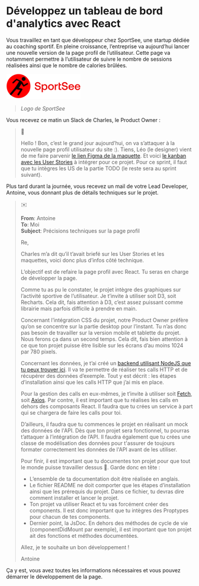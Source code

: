 # Développez un tableau de bord d'analytics avec React

Vous travaillez en tant que développeur chez SportSee, une startup dédiée au coaching sportif. En pleine croissance, l’entreprise va aujourd’hui lancer une nouvelle version de la page profil de l’utilisateur. Cette page va notamment permettre à l’utilisateur de suivre le nombre de sessions réalisées ainsi que le nombre de calories brûlées.

![Logo de SportSee](docs/sportseelogo.png)
> *Logo de SportSee*

Vous recevez ce matin un Slack de Charles, le Product Owner :

> 
> :speech_balloon:
>
> Hello ! Bon, c’est le grand jour aujourd’hui, on va s’attaquer à la nouvelle page profil utilisateur du site :). Tiens, Léo (le designer) vient de me faire parvenir [le lien Figma de la maquette](https://www.figma.com/file/BMomGVZqLZb811mDMShpLu/UI-design-Sportify-FR?node-id=0%3A1). Et voici [le kanban avec les User Stories](https://www.notion.so/openclassrooms/Copy-of-Dev4U-projet-Learn-Home-6686aa4b5f44417881a4884c9af5669e) à intégrer pour ce projet. Pour ce sprint, il faut que tu intègres les US de la partie TODO (le reste sera au sprint suivant).
>

Plus tard durant la journée, vous recevez un mail de votre Lead Developer, Antoine, vous donnant plus de détails techniques sur le projet.

>
> :envelope:
>
> **From**: Antoine  
> **To**: Moi  
> **Subject**: Précisions techniques sur la page profil
>
> Re,
>
> Charles m’a dit qu’il t’avait briefé sur les User Stories et les maquettes, voici donc plus d’infos côté technique.
> 
> L’objectif est de refaire la page profil avec React. Tu seras en charge de développer la page.
> 
> Comme tu as pu le constater, le projet intègre des graphiques sur l’activité sportive de l’utilisateur. Je t’invite à utiliser soit D3, soit Recharts. Cela dit, fais attention à D3, c’est assez puissant comme librairie mais parfois difficile à prendre en main.
>
> Concernant l’intégration CSS du projet, notre Product Owner préfère qu’on se concentre sur la partie desktop pour l’instant. Tu n’as donc pas besoin de travailler sur la version mobile et tablette du projet. Nous ferons ça dans un second temps. Cela dit, fais bien attention à ce que ton projet puisse être lisible sur les écrans d’au moins 1024 par 780 pixels.
>
> Concernant les données, je t’ai créé un [backend utilisant NodeJS que tu peux trouver ici](https://github.com/OpenClassrooms-Student-Center/P9-front-end-dashboard). Il va te permettre de réaliser tes calls HTTP et de récupérer des données d’exemple. Tout y est décrit : les étapes d’installation ainsi que les calls HTTP que j’ai mis en place.
>
> Pour la gestion des calls en eux-mêmes, je t’invite à utiliser soit [Fetch](https://developer.mozilla.org/en-US/docs/Web/API/Fetch_API), soit [Axios](https://github.com/axios/axios). Par contre, il est important que tu réalises les calls en dehors des composants React. Il faudra que tu crées un service à part qui se chargera de faire les calls pour toi.
>
> D’ailleurs, il faudra que tu commences le projet en réalisant un mock des données de l'API. Dès que ton projet sera fonctionnel, tu pourras t’attaquer à l’intégration de l’API. Il faudra également que tu crées une classe de modélisation des données pour t'assurer de toujours formater correctement les données de l'API avant de les utiliser.
>
> Pour finir, il est important que tu documentes ton projet pour que tout le monde puisse travailler dessus :slightly_smiling_face:. Garde donc en tête :
>
> * L’ensemble de ta documentation doit être réalisée en anglais.
> * Le fichier README ne doit comporter que les étapes d’installation ainsi que les prérequis du projet. Dans ce fichier, tu devras dire comment installer et lancer le projet.
> * Ton projet va utiliser React et tu vas forcément créer des components. Il est donc important que tu intègres des Proptypes pour chacun de tes components. 
> * Dernier point, la JsDoc. En dehors des méthodes de cycle de vie (componentDidMount par exemple), il est important que ton projet ait des fonctions et méthodes documentées. 
>
> Allez, je te souhaite un bon développement !
>
> Antoine
>

Ça y est, vous avez toutes les informations nécessaires et vous pouvez démarrer le développement de la page.
